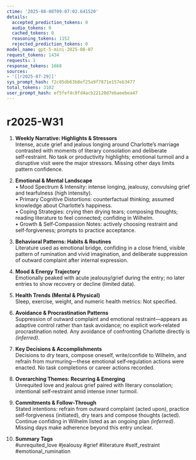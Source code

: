 ```yaml
---
ctime: '2025-08-08T09:07:02.641520'
details:
  accepted_prediction_tokens: 0
  audio_tokens: 0
  cached_tokens: 0
  reasoning_tokens: 1152
  rejected_prediction_tokens: 0
model_name: gpt-5-mini-2025-08-07
request_tokens: 1434
requests: 1
response_tokens: 1668
sources:
- '[[r2025-07-29]]'
sys_prompt_hash: f2c85db63b8ef25a9f7871e157eb3477
total_tokens: 3102
user_prompt_hash: ef5fef4c8fd4acb22120d7ebaeebea47
---
```

# r2025-W31

1. **Weekly Narrative: Highlights & Stressors**  
Intense, acute grief and jealous longing around Charlotte’s marriage contrasted with moments of literary consolation and deliberate self‑restraint. No task or productivity highlights; emotional turmoil and a disruptive visit were the major stressors. Missing other days limits pattern confidence.

2. **Emotional & Mental Landscape**  
• Mood Spectrum & Intensity: intense longing, jealousy, convulsing grief and tearfulness (high intensity).  
• Primary Cognitive Distortions: counterfactual thinking; assumed knowledge about Charlotte’s happiness.  
• Coping Strategies: crying then drying tears; composing thoughts; reading literature to feel connected; confiding in Wilhelm.  
• Growth & Self‑Compassion Notes: actively choosing restraint and self‑forgiveness; prompts to practice acceptance.

3. **Behavioral Patterns: Habits & Routines**  
Literature used as emotional bridge, confiding in a close friend, visible pattern of rumination and vivid imagination, and deliberate suppression of outward complaint after internal expression.

4. **Mood & Energy Trajectory**  
Emotionally peaked with acute jealousy/grief during the entry; no later entries to show recovery or decline (limited data).

5. **Health Trends (Mental & Physical)**  
Sleep, exercise, weight, and numeric health metrics: Not specified.

6. **Avoidance & Procrastination Patterns**  
Suppression of outward complaint and emotional restraint—appears as adaptive control rather than task avoidance; no explicit work‑related procrastination noted. Any avoidance of confronting Charlotte directly is *(inferred)*.

7. **Key Decisions & Accomplishments**  
Decisions to dry tears, compose oneself, write/confide to Wilhelm, and refrain from murmuring—these emotional self‑regulation actions were enacted. No task completions or career actions recorded.

8. **Overarching Themes: Recurring & Emerging**  
Unrequited love and jealous grief paired with literary consolation; intentional self‑restraint amid intense inner turmoil.

9. **Commitments & Follow‑Through**  
Stated intentions: refrain from outward complaint (acted upon), practice self‑forgiveness (initiated), dry tears and compose thoughts (acted). Continue confiding in Wilhelm listed as an ongoing plan *(inferred)*. Missing days make adherence beyond this entry unclear.

10. **Summary Tags**  
#unrequited_love #jealousy #grief #literature #self_restraint #emotional_rumination